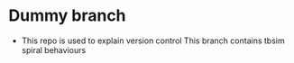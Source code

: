 # Dummy branch
- This repo is used to explain version control
This branch contains tbsim spiral behaviours